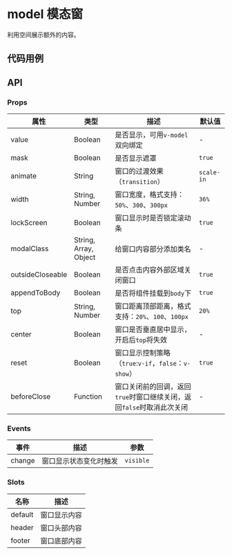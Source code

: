 # model 模态窗

利用空间展示额外的内容。


## 代码用例
<!--code-->
## API

### Props

属性|类型|描述|默认值
---|---|---|---
value|Boolean|是否显示，可用`v-model`双向绑定|-
mask|Boolean|是否显示遮罩|`true`
animate|String|窗口的过渡效果（`transition`）|`scale-in`
width|String, Number|窗口宽度，格式支持：`50%`、`300`、`300px`|`36%`
lockScreen|Boolean|窗口显示时是否锁定滚动条|`true`
modalClass|String, Array, Object|给窗口内容部分添加类名|-
outsideCloseable|Boolean|是否点击内容外部区域关闭窗口|`true`
appendToBody|Boolean|是否将组件挂载到`body`下|`true`
top|String, Number|窗口距离顶部距离，格式支持：`20%`、`100`、`100px`|`20%`
center|Boolean|窗口是否垂直居中显示，开启后`top`将失效|-
reset|Boolean|窗口显示控制策略（`true`:`v-if`，`false`：`v-show`）|`true`
beforeClose|Function|窗口关闭前的回调，返回`true`时窗口继续关闭，返回`false`时取消此次关闭|-

### Events

事件|描述|参数
---|---|---
change|窗口显示状态变化时触发|`visible`

### Slots

名称|描述
---|---
default|窗口显示内容
header|窗口头部内容
footer|窗口底部内容
